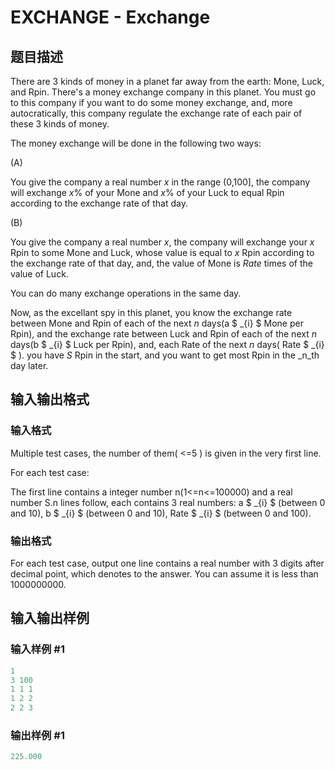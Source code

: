 # EXCHANGE - Exchange

## 题目描述

There are 3 kinds of money in a planet far away from the earth: Mone, Luck, and Rpin. There's a money exchange company in this planet. You must go to this company if you want to do some money exchange, and, more autocratically, this company regulate the exchange rate of each pair of these 3 kinds of money.

The money exchange will be done in the following two ways:

(A)

You give the company a real number _x_ in the range (0,100\], the company will exchange _x_% of your Mone and _x_% of your Luck to equal Rpin according to the exchange rate of that day.

(B)

You give the company a real number _x_, the company will exchange your _x_ Rpin to some Mone and Luck, whose value is equal to _x_ Rpin according to the exchange rate of that day, and, the value of Mone is _Rate_ times of the value of Luck.

You can do many exchange operations in the same day.

Now, as the excellant spy in this planet, you know the exchange rate between Mone and Rpin of each of the next _n_ days(a $ _{i} $ Mone per Rpin), and the exchange rate between Luck and Rpin of each of the next _n_ days(b $ _{i} $ Luck per Rpin), and, each Rate of the next _n_ days( Rate $ _{i} $ ). you have _S_ Rpin in the start, and you want to get most Rpin in the _n_th day later.

## 输入输出格式

### 输入格式

Multiple test cases, the number of them( <=5 ) is given in the very first line.

For each test case:

The first line contains a integer number n(1<=n<=100000) and a real number S.n lines follow, each contains 3 real numbers: a $ _{i} $ (between 0 and 10), b $ _{i} $ (between 0 and 10), Rate $ _{i} $ (between 0 and 100).

### 输出格式

For each test case, output one line contains a real number with 3 digits after decimal point, which denotes to the answer. You can assume it is less than 1000000000.

## 输入输出样例

### 输入样例 #1

```cpp
1
3 100
1 1 1
1 2 2
2 2 3
```


### 输出样例 #1

```cpp
225.000
```


